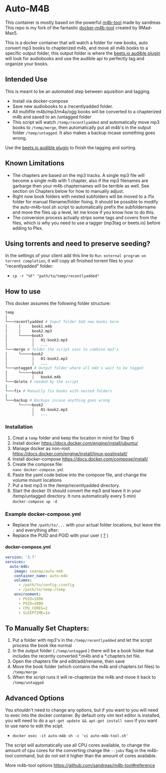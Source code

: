 # Auto-M4B
This container is mostly based on the powerful [m4b-tool](https://github.com/sandreas/m4b-tool) made by sandreas  
This repo is my fork of the fantastic [docker-m4b-tool](https://github.com/9Mad-Max5/docker-m4b-tool) created by 9Mad-Max5. 

This is a docker container that will watch a folder for new books, auto convert mp3 books to chapterized m4b, and move all m4b books to a specific output folder, this output folder is where the [beets.io audible plugin](https://github.com/seanap/beets-audible) will look for audiobooks and use the audible api to perfectly tag and organize your books.

## Intended Use
This is meant to be an automated step between aquisition and tagging.
* Install via docker-compose 
* Save new audiobooks to a /recentlyadded folder.
* All multifile m4b/mp3/m4a/ogg books will be converted to a chapterized m4b and saved to an /untagged folder  
* This script will watch `/temp/recentlyadded` and automatically move mp3 books to `/temp/merge`, then automatically put all m4b's in the output folder `/temp/untagged`.  It also makes a backup incase something goes wrong.

Use the [beets.io audible plugin](https://github.com/seanap/beets-audible) to finish the tagging and sorting.

## Known Limitations

* The chapters are based on the mp3 tracks. A single mp3 file will become a single m4b with 1 chapter, also if the mp3 filenames are garbarge then your m4b chapternames will be terrible as well.  See section on Chapters below for how to manually adjust.  
* Right now book folders with nested subfolders will be moved to a /fix folder for manual filename/folder fixing.  It should be possible to modify the auto-m4b-tool.sh script to automatically prefix the subfoldername and move the files up a level, let me know if you know how to do this.  
* The conversion process actually strips some tags and covers from the files, which is why you need to use a tagger (mp3tag or beets.io) before adding to Plex.


## Using torrents and need to preserve seeding?
In the settings of your client add this line to `Run external program on torrent completion`, it will copy all finished torrent files to your "recentlyadded" folder:
* `cp -r "%F" "path/to/temp/recentlyadded"`

## How to use
This docker assumes the following folder structure:

```sh
temp
│
└───recentlyadded # Input folder Add new books here
│     │     book1.m4b
│     |     book2.mp3
|     └─────book3
│           │   01-book3.mp3
│           │   ... 
└───merge # folder the script uses to combine mp3's
│     └─────book2
│           │   01-book2.mp3
│           │   ...
└───untagged # Output folder where all m4b's wait to be tagged
│     └─────book4
│           │   book4.m4b
└───delete # needed by the script
|
└───fix # Manually fix books with nested folders
|
└───backup # Backups incase anything goes wrong
      └─────book2
            │   01-book2.mp3
            │   ... 
```

### Installation

1. Creat a `temp` folder and keep the location in mind for Step 6 
2. Install docker https://docs.docker.com/engine/install/ubuntu/
3. Manage docker as non-root https://docs.docker.com/engine/install/linux-postinstall/
4. Install docker-compose https://docs.docker.com/compose/install/
5. Create the compose file:  
    `nano docker-compose.yml`
6. Paste the yaml code below into the compose file, and change the volume mount locations
7. Put a test mp3 in the /temp/recentlyadded directory.
8. Start the docker (It should convert the mp3 and leave it in your /temp/untagged directory. It runs automatically every 5 min)  
    `docker-compose up -d`
### Example docker-compose.yml
*  Replace the `/path/to/...` with your actual folder locations, but leave the `:` and everything after:  
*  Replace the PUID and PGID with your user ( [?](https://www.carnaghan.com/knowledge-base/how-to-find-your-uiduserid-and-gidgroupid-in-linux-via-the-command-line/) )
#### docker-compose.yml
```yaml
version: '3.7'
services:
  auto-m4b:
    image: seanap/auto-m4b
    container_name: auto-m4b
    volumes:
      - /path/to/config:/config
      - /path/to/temp:/temp
    environment:
      - PUID=1000
      - PGID=1000
      - CPU_CORES=2
      - SLEEPTIME=1m
```

## To Manually Set Chapters:
1. Put a folder with mp3's in the `/temp/recentlyadded` and let the script process the book like normal
2. In the output folder ( `/temp/untagged` ) there will be a book folder that includes the recently converted *.m4b and a *.chapters.txt file.
3. Open the chapters file and edit/add/rename, then save
4. Move the book folder (which contains the m4b and chapters.txt files) to `/temp/merge`
5. When the script runs it will re-chapterize the m4b and move it back to `/temp/untagged`

## Advanced Options
You shouldn't need to change any options, but if you want to you will need to exec into the docker container. By default only vim text editor is installed, you will need to do a `apt-get update && apt-get install nano` if you want to use nano to edit the scipt.  
* `docker exec -it auto-m4b sh -c 'vi auto-m4b-tool.sh'`  

The script will automatically use all CPU cores available, to change the amount of cpu cores for the converting change the `--jobs` flag in the m4b-tool command, but do not set it higher than the amount of cores available.  

More m4b-tool options https://github.com/sandreas/m4b-tool#reference
